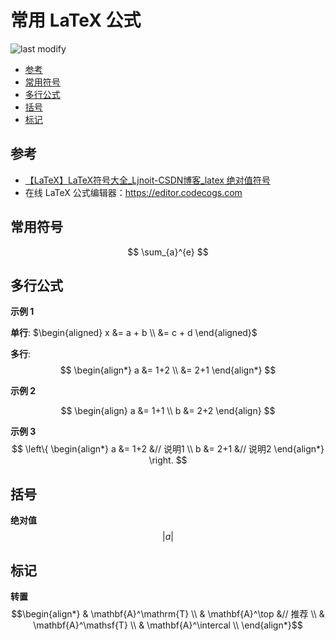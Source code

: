 常用 LaTeX 公式
===
<!--START_SECTION:badge-->

![last modify](https://img.shields.io/static/v1?label=last%20modify&message=2025-07-25%2002%3A00%3A05&color=yellowgreen&style=flat-square)

<!--END_SECTION:badge-->
<!--info
top: false
hidden: false
-->

<!--START_SECTION:toc-->
- [参考](#参考)
- [常用符号](#常用符号)
- [多行公式](#多行公式)
- [括号](#括号)
- [标记](#标记)
<!--END_SECTION:toc-->

## 参考
- [【LaTeX】LaTeX符号大全_Ljnoit-CSDN博客_latex 绝对值符号](https://blog.csdn.net/ljnoit/article/details/104264753)
- 在线 LaTeX 公式编辑器：https://editor.codecogs.com


## 常用符号

$$
    \sum_{a}^{e}
$$


## 多行公式

**示例 1**

**单行**: $\begin{aligned} x &= a + b \\  &= c + d \end{aligned}$

**多行**: 
$$
\begin{align*}
 a &= 1+2 \\ 
   &= 2+1
\end{align*}
$$

**示例 2**

$$
\begin{align}
 a &= 1+1 \\ 
 b &= 2+2
\end{align}
$$

**示例 3**
$$
\left\{
    \begin{align*}
    a &= 1+2 &// 说明1  \\ 
    b &= 2+1 &// 说明2
    \end{align*}
\right.
$$

## 括号

**绝对值**
$$
\left | a \right |
$$

## 标记

**转置**
$$\begin{align*}
& \mathbf{A}^\mathrm{T}                 \\
& \mathbf{A}^\top           &// 推荐     \\
& \mathbf{A}^\mathsf{T}                 \\
& \mathbf{A}^\intercal                  \\
\end{align*}$$
